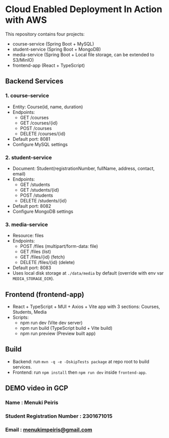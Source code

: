 # Cloud Enabled Deployment In Action with AWS

This repository contains four projects:

- course-service (Spring Boot + MySQL)
- student-service (Spring Boot + MongoDB)
- media-service (Spring Boot + Local file storage, can be extended to S3/MinIO)
- frontend-app (React + TypeScript)

## Backend Services

### 1. course-service
- Entity: Course(id, name, duration)
- Endpoints:
    - GET /courses
    - GET /courses/{id}
    - POST /courses
    - DELETE /courses/{id}
- Default port: 8081
- Configure MySQL settings

### 2. student-service
- Document: Student(registrationNumber, fullName, address, contact, email)
- Endpoints:
    - GET /students
    - GET /students/{id}
    - POST /students
    - DELETE /students/{id}
- Default port: 8082
- Configure MongoDB settings

### 3. media-service
- Resource: files
- Endpoints:
    - POST /files (multipart/form-data: file)
    - GET /files (list)
    - GET /files/{id} (fetch)
    - DELETE /files/{id} (delete)
- Default port: 8083
- Uses local disk storage at `./data/media` by default (override with env var `MEDIA_STORAGE_DIR`).

## Frontend (frontend-app)
- React + TypeScript + MUI + Axios + Vite app with 3 sections: Courses, Students, Media
- Scripts:
    - npm run dev (Vite dev server)
    - npm run build (TypeScript build + Vite build)
    - npm run preview (Preview built app)

## Build

- Backend: run `mvn -q -e -DskipTests package` at repo root to build services.
- Frontend: run `npm install` then `npm run dev` inside `frontend-app`.

## DEMO video in GCP

[//]: # (https://drive.google.com/file/d/1kdSdvgtsFPxfhydlG4eVuBA9jTNf9rLU/view?usp=sharing)

### Name : Menuki Peiris
### Student Registration Number : 2301671015
### Email : menukimpeiris@gmail.com